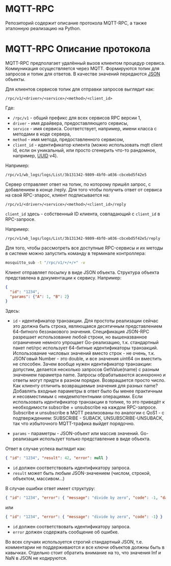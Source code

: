 MQTT-RPC
===============================
Репозиторий содержит описание протокола MQTT-RPC, а также эталонную реализацию на Python.

MQTT-RPC Описание протокола
===============================

MQTT-RPC предполагает удалённый вызов клиентом процедур сервиса. Коммуникация осуществляется через MQTT. 
Формируются топик для запросов и топик для ответов. В качестве значений передаются [JSON](https://www.json.org/json-en.html) объекты.

Для клиентов сервисов топик для отправки запросов выглядит как:

```
/rpc/v1/<driver>/<service>/<method>/<client_id>
```

Где:
* `/rpc/v1` - общий префикс для всех сервисов RPC версии 1,
* `driver` - имя драйвера, предоставляющего сервисы,
* `service` - имя сервиса. Соответствует, например, имени класса с методами в коде сервера,
* `method` - имя метода, предоставленного сервисом,
* `client_id` - идентификатор клиента (можно использовать mqtt client id, если он уникальный, или просто сгенерить что-то рандомное, например, [UUID](https://ru.wikipedia.org/wiki/UUID) v4).

Например:
```
/rpc/v1/wb_logs/logs/List/3b131342-9809-4bf0-a036-cbcebd5f42e5
```

Сервер отправляет ответ на топик, по которому пришёл запрос, с добавлением в конце /reply.
Для того чтобы получить ответ от сервиса на свой RPC-зпарос, клиент подписывается на:
```
/rpc/v1/<driver>/<service>/<method>/<client_id>/reply
```
`client_id` здесь - собственный ID клиента, совпадающий с `client_id` в RPC-запросе.

Например:
```
/rpc/v1/wb_logs/logs/List/3b131342-9809-4bf0-a036-cbcebd5f42e5/reply
```

Для того, чтобы рассмотреть все доступные RPC-сервисы и их методы в системе можно запустить команду в терминале контроллера:

```bash
mosquitto_sub -t "/rpc/v1/+/+/+" -v
```

Клиент отправляет посылку в виде JSON объекта. Структура объекта представлена в документации к сервису.
Например:
```json
{
  "id": "1234",
  "params": {"A": 1, "B": 2}
}
```

Здесь: 
* `id` - идентификатор транзакции. Для простоты реализации сейчас это должна быть строка, являющаяся десятичным представлением 64-битного беззнакового значения. Спецификация JSON-RPC разрешает использование любой строки, но вышеназванное ограничение немного упрощает Go-реализацию, т.к. стандартный пакет net/rpc использует 64-битные идентификаторы транзакций. Использование числовых значений вместо строк - не очень, т.к. JSON'овый Number - это double, и все значения uint64 он вместить не способен.
Зачем вообще нужен идентификатор транзакции: допустим, делается несколько запросов GetValue(name) с разным значением параметра name. Запросы обрабатываются асинхронно и ответы могут придти в разном порядке. Возвращается просто число. Как клиенту отличить возвращаемые значения для разных name? Добавлять входные параметры в ответ было бы менее практичным и несовместимым с неидемпотентными операциями.
Если использовать идентификатор транзакции в топике, то это приведёт к необходимости subscribe + unsubscribe на каждом RPC-запросе. Subscribe и unsubscribe в MQTT реализованы по аналогии с QoS1 - с подтверждением: SUBSCRIBE - SUBACK, UNSUBSCRIBE-UNSUBACK, так что избыточного MQTT-трафика  выйдет порядочно.

* `params` - параметры - JSON-объект или массив значений. Go-реализация использует только представление в виде объекта.

Ответ в случае успеха выглядит как:
```json
{ "id": "1234", "result": 42, "error": null }
```
* `id` должен соответствовать идентификатору запроса.
* `result` может быть любым JSON-значением (числом, строкой, объектом, массивом...)

В случае ошибки ответ имеет структуру:
```json
{ "id": "1234", "error": { "message": "divide by zero", "code": -1, "data": "ErrorType"} }
```
или
```json
{ "id": "1234", "error": { "message": "divide by zero", "code": -1} }
```

* `id` должен соответствовать идентификатору запроса.
* `error` должен содержать сообщение об ошибке.

Во всех случаях используется строгий стандартный JSON, т.е. комментарии не поддерживаются и все ключи объектов должны быть в кавычках. Отдельно стоит обратить внимание на то, что значения Inf и NaN в JSON не кодируются.
